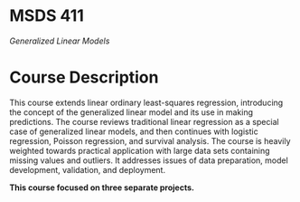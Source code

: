 # MSDS 411
*Generalized Linear Models*

# Course Description

This course extends linear ordinary least-squares regression, introducing the concept of the generalized linear model and its use in making predictions. The course reviews traditional linear regression as a special case of generalized linear models, and then continues with logistic regression, Poisson regression, and survival analysis. The course is heavily weighted towards practical application with large data sets containing missing values and outliers. It addresses issues of data preparation, model development, validation, and deployment.

**This course focused on three separate projects.**
